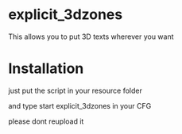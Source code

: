 # explicit_3dzones

This allows you to put 3D texts wherever you want

# Installation

just put the script in your resource folder 

and type start explicit_3dzones in your CFG

please dont reupload it
